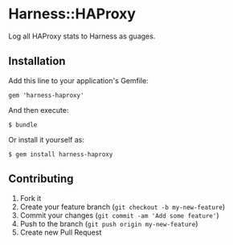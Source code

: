 # Harness::HAProxy

Log all HAProxy stats to Harness as guages.

## Installation

Add this line to your application's Gemfile:

    gem 'harness-haproxy'

And then execute:

    $ bundle

Or install it yourself as:

    $ gem install harness-haproxy

## Contributing

1. Fork it
2. Create your feature branch (`git checkout -b my-new-feature`)
3. Commit your changes (`git commit -am 'Add some feature'`)
4. Push to the branch (`git push origin my-new-feature`)
5. Create new Pull Request
